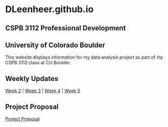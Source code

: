 # DLeenheer.github.io

## CSPB 3112 Professional Development

## University of Colorado Boulder
This website displays information for my data analysis project as part of my CSPB 3112 class at CU Boulder.

## Weekly Updates
[Week 2](https://dleenheer.github.io/Week2.md) | [Week 3](https://dleenheer.github.io/Week3.md) | [Week 4](https://dleenheer.github.io/Week4.md) | [Week 5](https://dleenheer.github.io/Week5.md)

## Project Proposal
[Project Proposal](https://dleenheer.github.io/Project%20Proposal.pdf)
